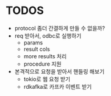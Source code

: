 # TODOS

- protocol 좀더 간결하게 만들 수 없을까?
- req 받아서, odbc로 실행하기
    - params
    - result cols
    - more results 처리
    - procedure 지원
- 본격적으로 요청을 받아서 핸들링 해보기
    - tokio로 웹 요청 받기
    - rdkafka로 카프카 이벤트 받기